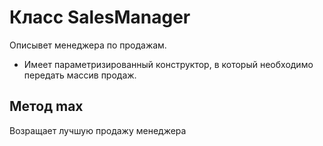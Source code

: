 # Класс SalesManager
Описывет менеджера по продажам.
* Имеет параметризированный конструктор, в который необходимо передать массив продаж.

## Метод max 
Возращает лучшую продажу менеджера
